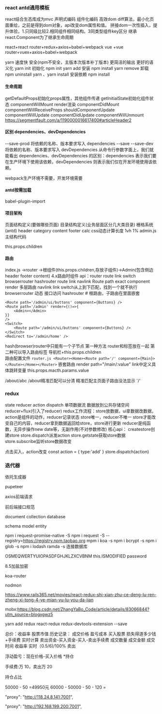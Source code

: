 ### react antd通用模板
react结合生态库成为mvc
声明式编码 组件化编码
高效dom diff算法，最小化页面重绘，之前是得到dom对象，api改变dom属性和值。
拼接dom一次性插入，提升体验，1.只同级比较2.相同组件相同结构。3同类型组件key区分
继承react.Component为了继承生命周期


react+react router+redux+axios+babel+webpack
vue +vue router+vuex+axios+babel+webpack

yarn 速度快 安全(npm不安全，主版本次版本补丁版本) 更简洁的输出 更好的语义化
yarn init 初始化 npm init
yarn add 安装 npm install
yarn remove 卸载 npm uninstall
yarn 、yarn install 安装依赖 npm install


#### 生命周期
getDefaultProps初始化props属性，其他组件传递
getInitialState初始化组件状态
componentWillMount
render渲染
componentDidMount
componentWillReceiveProps
shouldComponentUpdate
componentWillUpdate
componentDidUpdate
componentWillUnmount
https://segmentfault.com/a/1190000016617400#articleHeader2



#### 区别 dependencies、devDependencies
--save-prod 将依赖的名称、版本要求写入 dependencies --save
--save-dev 将依赖的名称、版本要求写入 devDependencies
从命令行参数字面上，我们就能看出 dependencies、devDependencies 的区别：dependencies 表示我们要在生产环境下使用该依赖，devDependencies 则表示我们仅在开发环境使用该依赖。

webpack生产环境不需要，开发环境需要

#### antd按需加载
babel-plugin-import

#### 项目架构
页面结构定义(要做哪些页面)
目录结构定义(业务层面区分几大类目录)
栅格系统(antd)
 header category content footer
calc css动态计算长度 1vh 1%
 admin.js主结构代码

this.props.children

#### 路由
index.js ->router ->根组件(this.props.children,存放子组件)->Admin(包含侧边header footer content)
4.x路由时组件
api：router route link switch
browserrouter hashrouter route link navlink 
Route path exact component render 多层路由
navlink link
switch从上到下匹配，找到一个就不执行
browserrouter 动态 接口访问
hashrouter # 根路由，子路由在里面嵌套
```
<Route path='/admin/ui/buttons' component={Buttons} />
<Route path='/admin' render={()=>{
    <Admin></Admin>
}}
/>
<Switch>
    <Route path='/admin/ui/buttons' component={Buttons} />
</Switch>
<Redirect to='/admin/home' />
```
hash(browser)router中只能有一个子节点
第一种方法 router和标签放在一起
第二种可以导入路由标签 导航栏+this.props.children  
路由配置文件
`router.js <Router><Home><Route path='/' component={Main}></Route></Home></Router>`
嵌套路由 render
path="/main/:value" link中定义具体跳转变量 this.props.macth.params.value

/about/abc /about精准匹配可以分清 精准匹配主页面子路由没法显示 '/'


### redux
state reducer action dispatch 单项数据流
数据放到公共存储空间
reducer+flux(引入了reducer)
redux工作流程：store放数据，ui拿数据改数据，action是组件的动作，reducer记录状态
store唯一，reducer不唯一
store才能改变自己的内容，reducer拿到数据返回给store，store进行更新
reducer是纯函数，无异步操作new date等，无副作用(不对参数修改)
核心api：
createstore创建store
store.dispatch派发action
store.getstate获取store数据
store.subscribe监听store数据改变

点击买入，action改变
const action = {
    type:'add'
}
store.dispatch(action)
### 迭代器
依托生成器

pupeteer 

axios前端请求

前后端接口规范

document collection database

schema model entity

npm i request-promise-native -S
npm i request -S --registry=https://registry.npm.taobao.org
mpm i koa -s
npm i bcrypt -s
npm i glob -s
npm i lodash ramda -s
连接数据库

OSMEQWERTYUIOPASDFGHJKLZXCVBNM
this.ISMODIFIED password

8.5加盐加密

koa-router

nodmon

https://www.rails365.net/movies/react-redux-shi-xian-zhu-ce-deng-lu-ren-zheng-xi-tong-4-ye-mian-yu-lu-you-da-jian

mobx:https://blog.csdn.net/ZhangYaBo_Code/article/details/83066844?utm_source=blogxgwz5

yarn add redux react-redux redux-devtools-extension --save

总价：收益率 股票市值
历史记录：
成交价格
盈亏成本 买入股票 损失得道多少钱+手续费 实时计算 卖出资金-买入资金-买入-卖出手续费
成交数量
成交金额
成交时间
收益率 实时（0.5/6)/100% 卖出  

浮动盈亏：现在价格-买入价格 *持仓

手续费:万 10，卖出万 20

持仓占比

50000 - 50 =49950元
60000 - 50000 - 50 - 120 = 


"proxy": "http://118.24.8.141:7001",

"proxy": "http://192.168.199.200:7001",
